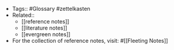 - Tags:: #Glossary #zettelkasten
- Related::
    - [[reference notes]]
    - [[literature notes]]
    - [[evergreen notes]]
- For the collection of reference notes, visit: #[[Fleeting Notes]]
